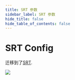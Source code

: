 ```yaml
---
title: SRT 参数
sidebar_label: SRT 参数
hide_title: false
hide_table_of_contents: false
---
```


# SRT Config

迁移到了[SRT](./srt.md).

![](https://ossrs.net/gif/v1/sls.gif?site=ossrs.net&path=/lts/doc/zh/v6/srt-params)



